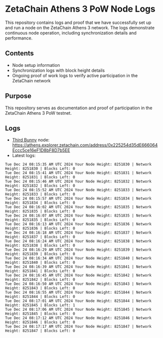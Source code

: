 # ZetaChain Athens 3 PoW Node Logs
This repository contains logs and proof that we have successfully set up and run a node on the ZetaChain Athens 3 network. The logs demonstrate continuous node operation, including synchronization details and performance.

## Contents
- Node setup information
- Synchronization logs with block height details
- Ongoing proof of work logs to verify active participation in the ZetaChain network

## Purpose
This repository serves as documentation and proof of participation in the ZetaChain Athens 3 PoW testnet.

## Logs

- [Third Bunny](https://thirdbunny.xyz/) node: https://athens.explorer.zetachain.com/address/0x225254d35dE666064Eccc5ce16eF1D8bF8D7b5EE
- Latest logs:
```
Tue Dec 24 08:15:35 AM UTC 2024 Your Node Height: 8251830 | Network Height: 8251830 | Blocks Left: 0
Tue Dec 24 08:15:41 AM UTC 2024 Your Node Height: 8251831 | Network Height: 8251831 | Blocks Left: 0
Tue Dec 24 08:15:46 AM UTC 2024 Your Node Height: 8251832 | Network Height: 8251832 | Blocks Left: 0
Tue Dec 24 08:15:52 AM UTC 2024 Your Node Height: 8251833 | Network Height: 8251833 | Blocks Left: 0
Tue Dec 24 08:15:57 AM UTC 2024 Your Node Height: 8251834 | Network Height: 8251834 | Blocks Left: 0
Tue Dec 24 08:16:02 AM UTC 2024 Your Node Height: 8251835 | Network Height: 8251835 | Blocks Left: 0
Tue Dec 24 08:16:07 AM UTC 2024 Your Node Height: 8251835 | Network Height: 8251835 | Blocks Left: 0
Tue Dec 24 08:16:13 AM UTC 2024 Your Node Height: 8251836 | Network Height: 8251836 | Blocks Left: 0
Tue Dec 24 08:16:18 AM UTC 2024 Your Node Height: 8251837 | Network Height: 8251837 | Blocks Left: 0
Tue Dec 24 08:16:24 AM UTC 2024 Your Node Height: 8251838 | Network Height: 8251838 | Blocks Left: 0
Tue Dec 24 08:16:29 AM UTC 2024 Your Node Height: 8251839 | Network Height: 8251839 | Blocks Left: 0
Tue Dec 24 08:16:34 AM UTC 2024 Your Node Height: 8251840 | Network Height: 8251840 | Blocks Left: 0
Tue Dec 24 08:16:39 AM UTC 2024 Your Node Height: 8251841 | Network Height: 8251841 | Blocks Left: 0
Tue Dec 24 08:16:45 AM UTC 2024 Your Node Height: 8251842 | Network Height: 8251842 | Blocks Left: 0
Tue Dec 24 08:16:50 AM UTC 2024 Your Node Height: 8251843 | Network Height: 8251843 | Blocks Left: 0
Tue Dec 24 08:16:55 AM UTC 2024 Your Node Height: 8251844 | Network Height: 8251844 | Blocks Left: 0
Tue Dec 24 08:17:01 AM UTC 2024 Your Node Height: 8251844 | Network Height: 8251845 | Blocks Left: 1
Tue Dec 24 08:17:06 AM UTC 2024 Your Node Height: 8251845 | Network Height: 8251845 | Blocks Left: 0
Tue Dec 24 08:17:12 AM UTC 2024 Your Node Height: 8251846 | Network Height: 8251846 | Blocks Left: 0
Tue Dec 24 08:17:17 AM UTC 2024 Your Node Height: 8251847 | Network Height: 8251847 | Blocks Left: 0
```
